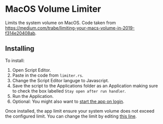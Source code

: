 # MacOS Volume Limiter

Limits the system volume on MacOS. Code taken from https://medium.com/trabe/limiting-your-macs-volume-in-2019-f314e20408ab.

## Installing

To install:
1. Open Script Editor.
2. Paste in the code from `limiter.rs`.
3. Change the Script Editor languge to Javascript.
4. Save the script to the Applications folder as an Application making sure to check the box labelled `Stay open after run handler`.
5. Run the Application.
6. Optional: You might also want to [start the app on login](https://support.apple.com/en-ca/guide/mac-help/mh15189/mac).

Once installed, the app limit ensure your system volume does not exceed the configured limit. You can change the limit by editing [this line](https://github.com/bfbachmann/mac-volume-limiter/blob/main/limiter.js#L30).
